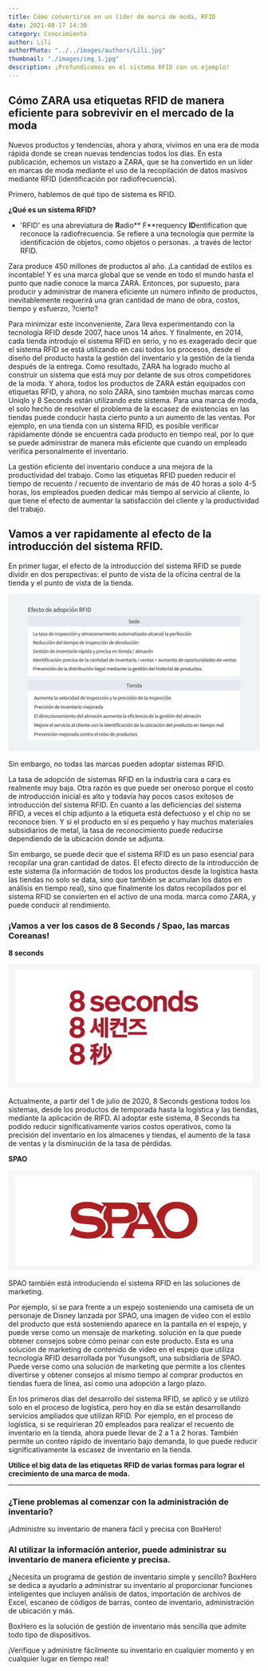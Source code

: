 ```yaml
---
title: Cómo convertirse en un líder de marca de moda, RFID
date: 2021-08-17 14:30
category: Conocimiento
author: Lili
authorPhoto: "../../images/authors/Lili.jpg"
thumbnail: "./images/img_1.jpg"
description: ¡Profundicemos en el sistema RFID con un ejemplo!
---
```


## Cómo ZARA usa etiquetas RFID de manera eficiente para sobrevivir en el mercado de la moda

Nuevos productos y tendencias, ahora y ahora, vivimos en una era de moda rápida donde se crean nuevas tendencias todos los días. En esta publicación, echemos un vistazo a ZARA, que se ha convertido en un líder en marcas de moda mediante el uso de la recopilación de datos masivos mediante RFID (identificación por radiofrecuencia).

Primero, hablemos de qué tipo de sistema es RFID.

<tip-box>

**¿Qué es un sistema RFID?**

- 'RFID' es una abreviatura de  **R**adio** F**requency **ID**entification que reconoce la radiofrecuencia. Se refiere a una tecnología que permite la identificación de objetos, como objetos o personas. ,a través de lector RFID.

</tip-box>



Zara produce 450 millones de productos al año. ¡La cantidad de estilos es incontable! Y es una marca global que se vende en todo el mundo hasta el punto que nadie conoce la marca ZARA. Entonces, por supuesto, para producir y administrar de manera eficiente un número infinito de productos, inevitablemente requerirá una gran cantidad de mano de obra, costos, tiempo y esfuerzo, ?cierto?

Para minimizar este inconveniente, Zara lleva experimentando con la tecnología RFID desde 2007, hace unos 14 años. Y finalmente, en 2014, cada tienda introdujo el sistema RFID en serio, y no es exagerado decir que el sistema RFID se está utilizando en casi todos los procesos, desde el diseño del producto hasta la gestión del inventario y la gestión de la tienda después de la entrega. Como resultado, ZARA ha logrado mucho al construir un sistema que está muy por delante de sus otros competidores de la moda. Y ahora, todos los productos de ZARA están equipados con etiquetas RFID, y ahora, no solo ZARA, sino también muchas marcas como Uniqlo y 8 Seconds están utilizando este sistema. Para una marca de moda, el solo hecho de resolver el problema de la escasez de existencias en las tiendas puede conducir hasta cierto punto a un aumento de las ventas. Por ejemplo, en una tienda con un sistema RFID, es posible verificar rápidamente dónde se encuentra cada producto en tiempo real, por lo que se puede administrar de manera más eficiente que cuando un empleado verifica personalmente el inventario.

La gestión eficiente del inventario conduce a una mejora de la productividad del trabajo. Como las etiquetas RFID pueden reducir el tiempo de recuento / recuento de inventario de más de 40 horas a solo 4-5 horas, los empleados pueden dedicar más tiempo al servicio al cliente, lo que tiene el efecto de aumentar la satisfacción del cliente y la productividad del trabajo.

## Vamos a ver rapidamente al efecto de la introducción del sistema RFID.

En primer lugar, el efecto de la introducción del sistema RFID se puede dividir en dos perspectivas: el punto de vista de la oficina central de la tienda y el punto de vista de la tienda.



![](images/img_2.png)

Sin embargo, no todas las marcas pueden adoptar sistemas RFID.

La tasa de adopción de sistemas RFID en la industria cara a cara es realmente muy baja. Otra razón es que puede ser oneroso porque el costo de introducción inicial es alto y todavía hay pocos casos exitosos de introducción del sistema RFID. En cuanto a las deficiencias del sistema RFID, a veces el chip adjunto a la etiqueta está defectuoso y el chip no se reconoce bien. Y si el producto en sí es pequeño y hay muchos materiales subsidiarios de metal, la tasa de reconocimiento puede reducirse dependiendo de la ubicación donde se adjunta.

Sin embargo, se puede decir que el sistema RFID es un paso esencial para recopilar una gran cantidad de datos. El efecto directo de la introducción de este sistema (la información de todos los productos desde la logística hasta las tiendas no solo se data, sino que también se acumulan los datos en análisis en tiempo real), sino que finalmente los datos recopilados por el sistema RFID se convierten en el activo de una moda. marca como ZARA, y puede conducir al rendimiento.

### ¡Vamos a ver los casos de 8 Seconds / Spao, las marcas Coreanas!

**8 seconds**

![8 seconds](images/img_3.png)

Actualmente, a partir del 1 de julio de 2020, 8 Seconds gestiona todos los sistemas, desde los productos de temporada hasta la logística y las tiendas, mediante la aplicación de RIFD. Al adoptar este sistema, 8 Seconds ha podido reducir significativamente varios costos operativos, como la precisión del inventario en los almacenes y tiendas, el aumento de la tasa de ventas y la disminución de la tasa de pérdidas.



**SPAO**

![Spao](images/img_4.png)

SPAO también está introduciendo el sistema RFID en las soluciones de marketing.

Por ejemplo, si se para frente a un espejo sosteniendo una camiseta de un personaje de Disney lanzada por SPAO, una imagen de video con el estilo del producto que está sosteniendo aparece en la pantalla en el espejo, y puede verse como un mensaje de marketing. solución en la que puede obtener consejos sobre cómo peinar con este producto. Esta es una solución de marketing de contenido de video en el espejo que utiliza tecnología RFID desarrollada por Yusungsoft, una subsidiaria de SPAO. Puede verse como una solución de marketing que permite a los clientes divertirse y obtener consejos al mismo tiempo al comprar productos en tiendas fuera de línea, así como una adopción a largo plazo.

En los primeros días del desarrollo del sistema RFID, se aplicó y se utilizó solo en el proceso de logística, pero hoy en día se están desarrollando servicios ampliados que utilizan RFID. Por ejemplo, en el proceso de logística, si se requirieran 20 empleados para realizar el recuento de inventario en la tienda, ahora puede llevar de 2 a 1 a 2 horas. También permite un conteo rápido de inventario bajo demanda, lo que puede reducir significativamente la escasez de inventario en la tienda.

**Utilice el big data de las etiquetas RFID de varias formas para lograr el crecimiento de una marca de moda.**



<hr/>

### ¿Tiene problemas al comenzar con la administración de inventario?

¡Administre su inventario de manera fácil y precisa con BoxHero!

### Al utilizar la información anterior, puede administrar su inventario de manera eficiente y precisa.

¿Necesita un programa de gestión de inventario simple y sencillo? BoxHero se dedica a ayudarlo a administrar su inventario al proporcionar funciones inteligentes que incluyen análisis de datos, importación de archivos de Excel, escaneo de códigos de barras, conteo de inventario, administración de ubicación y más.

BoxHero es la solución de gestión de inventario más sencilla que admite todo tipo de dispositivos.

¡Verifique y administre fácilmente su inventario en cualquier momento y en cualquier lugar en tiempo real!

